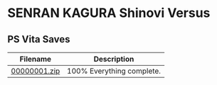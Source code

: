 # SENRAN KAGURA Shinovi Versus

## PS Vita Saves

| Filename | Description |
|----------|-------------|
| [00000001.zip](00000001.zip) | 100% Everything complete.  |

